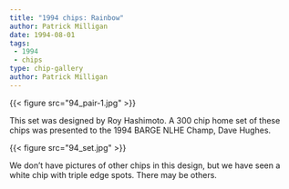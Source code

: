 ```yaml
---
title: "1994 chips: Rainbow"
author: Patrick Milligan
date: 1994-08-01
tags:
 - 1994
 - chips
type: chip-gallery
author: Patrick Milligan
---
```


{{< figure src="94_pair-1.jpg" >}}

This set was designed by Roy Hashimoto. A 300 chip home set of these chips was presented to the 1994 BARGE NLHE Champ, Dave Hughes.

{{< figure src="94_set.jpg" >}}

We don&#8217;t have pictures of other chips in this design, but we have seen a white chip with triple edge spots. There may be others.

